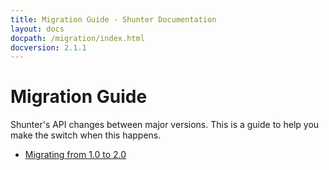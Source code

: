 ```yaml
---
title: Migration Guide - Shunter Documentation
layout: docs
docpath: /migration/index.html
docversion: 2.1.1
---
```


Migration Guide
===============

Shunter's API changes between major versions. This is a guide to help you make the switch when this happens.

- [Migrating from 1.0 to 2.0](2.0.html)
